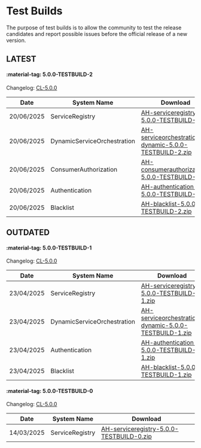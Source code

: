 # Test Builds

The purpose of test builds is to allow the community to test the release candidates and report possible issues before the official release of a new version.

## LATEST

#### :material-tag: 5.0.0-TESTBUILD-2

Changelog: [CL-5.0.0](../general/changelogs/cl500.md)

Date | System Name | Download
--- | --- | ---
20/06/2025 | ServiceRegistry | [AH-serviceregistry-5.0.0-TESTBUILD-2.zip](https://github.com/Aitia-IIOT/ah5-core-java-spring/releases/download/v5.0.0-TESTBUILD-2/AH-serviceregistry-5.0.0-TESTBUILD-2.zip)
20/06/2025 | DynamicServiceOrchestration  | [AH-serviceorchestration-dynamic-5.0.0-TESTBUILD-2.zip](https://github.com/Aitia-IIOT/ah5-core-java-spring/releases/download/v5.0.0-TESTBUILD-2/AH-serviceorchestration-dynamic-5.0.0-TESTBUILD-2.zip)
20/06/2025 | ConsumerAuthorization | [AH-consumerauthorization-5.0.0-TESTBUILD-2.zip](https://github.com/Aitia-IIOT/ah5-core-java-spring/releases/download/v5.0.0-TESTBUILD-2/AH-consumerauthorization-5.0.0-TESTBUILD-2.zip)
20/06/2025 | Authentication | [AH-authentication-5.0.0-TESTBUILD-2.zip](https://github.com/Aitia-IIOT/ah5-core-java-spring/releases/download/v5.0.0-TESTBUILD-2/AH-authentication-5.0.0-TESTBUILD-2.zip)
20/06/2025 | Blacklist | [AH-blacklist-5.0.0-TESTBUILD-2.zip](https://github.com/Aitia-IIOT/ah5-blacklist-java-spring/releases/download/v5.0.0-TESTBUILD-2/AH-blacklist-5.0.0-TESTBUILD-2.zip)

## OUTDATED

#### :material-tag: 5.0.0-TESTBUILD-1	

Changelog: [CL-5.0.0](../general/changelogs/cl500.md)

Date | System Name | Download
--- | --- | ---
23/04/2025 | ServiceRegistry | [AH-serviceregistry-5.0.0-TESTBUILD-1.zip](https://github.com/Aitia-IIOT/ah5-core-java-spring/releases/download/v5.0.0-TESTBUILD-1/arrowhead-serviceregistry-5.0.0-TESTBUILD-1.zip)
23/04/2025 | DynamicServiceOrchestration  | [AH-serviceorchestration-dynamic-5.0.0-TESTBUILD-1.zip](https://github.com/Aitia-IIOT/ah5-core-java-spring/releases/download/v5.0.0-TESTBUILD-1/arrowhead-serviceorchestration-dynamic-5.0.0-TESTBUILD-1.zip)
23/04/2025 | Authentication | [AH-authentication-5.0.0-TESTBUILD-1.zip](https://github.com/Aitia-IIOT/ah5-core-java-spring/releases/download/v5.0.0-TESTBUILD-1/arrowhead-authentication-5.0.0-TESTBUILD-1.zip)
23/04/2025 | Blacklist | [AH-blacklist-5.0.0-TESTBUILD-1.zip](https://github.com/Aitia-IIOT/ah5-blacklist-java-spring/releases/download/v5.0.0-TESTBUILD-1/arrowhead-blacklist-5.0.0-TESTBUILD-1.zip)

#### :material-tag: 5.0.0-TESTBUILD-0	

Changelog: [CL-5.0.0](../general/changelogs/cl500.md)

Date | System Name | Download
--- | --- | ---
14/03/2025 | ServiceRegistry | [AH-serviceregistry-5.0.0-TESTBUILD-0.zip](https://github.com/Aitia-IIOT/ah5-core-java-spring/releases/download/v5.0.0-TESTBUILD-0/arrowhead-serviceregistry-5.0.0-TESTBUILD-0.zip)